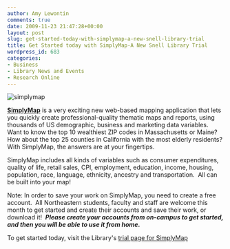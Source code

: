 ```yaml
---
author: Amy Lewontin
comments: true
date: 2009-11-23 21:47:28+00:00
layout: post
slug: get-started-today-with-simplymap-a-new-snell-library-trial
title: Get Started today with SimplyMap-A New Snell Library Trial
wordpress_id: 683
categories:
- Business
- Library News and Events
- Research Online
---
```


![simplymap](http://www.lib.neu.edu/snippets/wp-content/uploads/2009/11/simplymap.png)

[**SimplyMap**](http://www.lib.neu.edu/online_research/articles/database_trials1/simplymap/) is a very exciting new web-based mapping application that lets you quickly create professional-quality thematic maps and reports, using thousands of US demographic, business and marketing data variables. Want to know the top 10 wealthiest ZIP codes in Massachusetts or Maine? How about the top 25 counties in California with the most elderly residents? With SimplyMap, the answers are at your fingertips.

SimplyMap includes all kinds of variables such as consumer expenditures, quality of life, retail sales, CPI, employment, education, income, housing, population, race, language, ethnicity, ancestry and transportation.  All can be built into your map!

Note: In order to save your work on SimplyMap, you need to create a free account.  All Northeastern students, faculty and staff are welcome this month to get started and create their accounts and save their work, or download it!  _**Please create your accounts from on-campus to get started, and then you will be able to use it from home.**_

To get started today, visit the Library's [trial page for SimplyMap](http://www.lib.neu.edu/online_research/articles/database_trials1/simplymap/)
